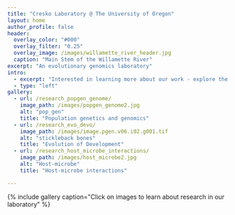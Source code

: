 ```yaml
---
title: "Cresko Laboratory @ The University of Oregon"
layout: home
author_profile: false
header:
  overlay_color: "#000"
  overlay_filter: "0.25"
  overlay_image: /images/willamette_river_header.jpg
  caption: "Main Stem of the Willamette River"
excerpt: "An evolutionary genomics laboratory"
intro:
  - excerpt: "Interested in learning more about our work - explore the links above"
  - type: "left"
gallery:
  - url: /research_popgen_genome/
    image_path: /images/popgen_genome2.jpg
    alt: "pop_gen"
    title: "Population genetics and genomics"
  - url: /research_evo_devo/
    image_path: /images/image.pgen.v06.i02.g001.tif
    alt: "stickleback bones"
    title: "Evolution of Development"
  - url: /research_host_microbe_interactions/
    image_path: /images/host_microbe2.jpg
    alt: "Host-microbe"
    title: "Host-microbe interactions"

---
```


{% include gallery caption="Click on images to learn about research in our laboratory" %}
